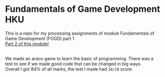 # Fundamentals of Game Development HKU
This is a repo for my processing assignments of module Fundamentals of Game Development (FOGD) part 1.
<br>[Part 2 of this module!](https://github.com/bas-boop/CathSpaceTrash)<br><br>

We made an arace game to learn the basic of programming. There was a test to see if we made good code that can be changed in big ways.<br>Overall I got 84% of all marks, the test I made had `10/10` score.
